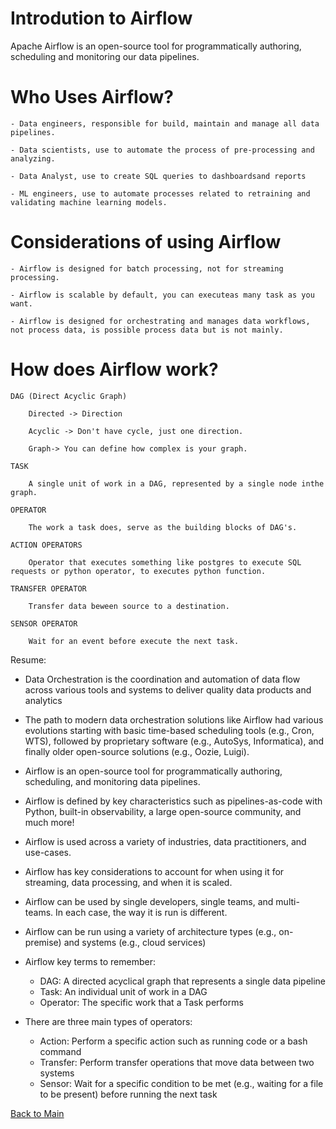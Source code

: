 # Introdution to Airflow

Apache Airflow is an open-source tool for programmatically authoring, scheduling and monitoring our data pipelines.

# Who Uses Airflow?

    - Data engineers, responsible for build, maintain and manage all data pipelines.
    
    - Data scientists, use to automate the process of pre-processing and analyzing.

    - Data Analyst, use to create SQL queries to dashboardsand reports

    - ML engineers, use to automate processes related to retraining and validating machine learning models.

# Considerations of using Airflow

    - Airflow is designed for batch processing, not for streaming processing.

    - Airflow is scalable by default, you can executeas many task as you want.

    - Airflow is designed for orchestrating and manages data workflows, not process data, is possible process data but is not mainly.

# How does Airflow work?

    DAG (Direct Acyclic Graph)
        
        Directed -> Direction
        
        Acyclic -> Don't have cycle, just one direction.
        
        Graph-> You can define how complex is your graph.
    
    TASK

        A single unit of work in a DAG, represented by a single node inthe graph.

    OPERATOR

        The work a task does, serve as the building blocks of DAG's.

    ACTION OPERATORS

        Operator that executes something like postgres to execute SQL requests or python operator, to executes python function.

    TRANSFER OPERATOR

        Transfer data beween source to a destination.

    SENSOR OPERATOR

        Wait for an event before execute the next task.



Resume:

- Data Orchestration is the coordination and automation of data flow across various tools and systems to deliver quality data products and analytics
- The path to modern data orchestration solutions like Airflow had various evolutions starting with basic time-based scheduling tools (e.g., Cron, WTS), followed by proprietary software (e.g., AutoSys, Informatica), and finally older open-source solutions (e.g., Oozie, Luigi).

- Airflow is an open-source tool for programmatically authoring, scheduling, and monitoring data pipelines.
- Airflow is defined by key characteristics such as pipelines-as-code with Python, built-in observability, a large open-source community, and much more!
- Airflow is used across a variety of industries, data practitioners, and use-cases.
- Airflow has key considerations to account for when using it for streaming, data processing, and when it is scaled. 
- Airflow can be used by single developers, single teams, and multi-teams. In each case, the way it is run is different.
- Airflow can be run using a variety of architecture types (e.g., on-premise) and systems (e.g., cloud services)
- Airflow key terms to remember:
    - DAG: A directed acyclical graph that represents a single data pipeline
    - Task: An individual unit of work in a DAG
    - Operator: The specific work that a Task performs 
- There are three main types of operators:
    - Action: Perform a specific action such as running code or a bash command
    - Transfer: Perform transfer operations that move data between two systems
    - Sensor: Wait for a specific condition to be met (e.g., waiting for a file to be present) before running the next task

[Back to Main](https://github.com/seltons1/airflow-fundamentals-certification/blob/main/README.md)
